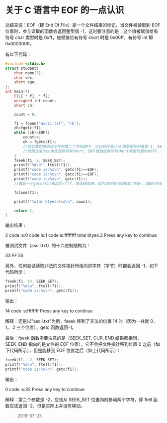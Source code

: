 # 关于 C 语言中 EOF 的一点认识

总结来说：EOF（即 End Of File）是一个文件结束的标记，当文件被读取到 EOF 位置时，参与读取的函数会返回整型值 -1，这时要注意的是：这个值被赋值给有符号 char 类型时是 0xff，被赋值给有符号 short 时是 0x00ff，有符号 int 即 0x000000ff。

有以下代码：

```c
#include <stdio.h>
struct student{
    char name[5];
    char sex;
    short age;
};
int main(){
    FILE * f1, * f2;
    unsigned int count;
    short ch;

    count = 0;

    f1 = fopen("ascii.txt", "rb");
    ch=fgetc(f1);
    while (ch!=EOF){
        count++;
        ch = fgetc(f1);
        //可以看到被测试文件的第二个字符是FF，它以有符号char类型保存时值是-1，与EOF值相符，如果变量ch类型是有符号char就会出现结束循环，导致错误的计数
        //然而这里的ch类型是有符号short，当FF赋值给有符号short类型时是0x00FF，它的值是255，所以不与EOF（-1）相符，可以正常计数
    }
    fseek(f1, 2, SEEK_SET);
    printf("%d\n", ftell(f1));
    printf("code is:%x\n", getc(f1)==EOF);
    printf("code is:%x\n", getc(f1)==EOF);
    printf("code is:%x\n", getc(f1));
    //最后一个getc(f1)输出为八个f，原因很简单，因为这时候已经取到了EOF，而EOF的值是-1，所以这时getc返回-1，C语言中整型直接常量的类型是有符号int，所以就得到了有符号int类型的0xffffffff（它的值就是-1）

    fclose(f1);

    printf("total btyes:%ld\n", count);

    return 1;
}
```

输出结果：

2
code is:0
code is:1
code is:ffffffff
total btyes:3
Press any key to continue

被测试文件（ascii.txt）的十六进制结构为：

33 FF 55

另外，任何尝试读取非法的文件指针所指向的字符（字节）时都会返回 -1，如下代码所示：

```c
fseek(f1, 14, SEEK_SET);
printf("%d\n", ftell(f1));
printf("code is:%x\n", getc(f1));
```

输出：

14
code is:ffffffff
Press any key to continue

解释：还是以"ascii.txt"为例，fseek 移到了非法的位置 14 时（因为一共就 0， 1， 2 三个位置），getc 函数返回-1。

最后：fseek 函数需要注意的是（SEEK_SET, CUR, END 结果都相同，SEEK_END 指向的是文件的 EOF 位置），它不会把文件指针移到位置 0 之前（如下代码所示），但是能移到 EOF 位置之后（如上代码所示）：

```c
fseek(f1, -2, SEEK_SET);
printf("%d\n", ftell(f1));
printf("code is:%x\n", getc(f1));
```

输出：

0
code is:33
Press any key to continue

解释：第二个参数是 -2，应该从 SEEK_SET 位置向前移动两个字符，即 ftell 函数应该返回 -2，但是实际上并没有移动。

> 2018-07-23
